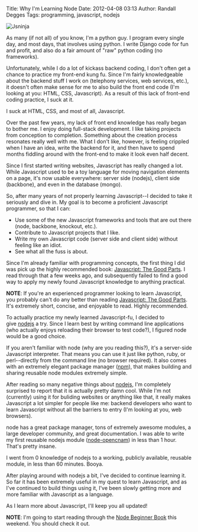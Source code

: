 Title: Why I'm Learning Node
Date: 2012-04-08 03:13
Author: Randall Degges
Tags: programming, javascript, nodejs


![Jsninja][]

As many (if not all) of you know, I'm a python guy. I program every single day,
and most days, that involves using python. I write Django code for fun and
profit, and also do a fair amount of "raw" python coding (no frameworks).

Unfortunately, while I do a lot of kickass backend coding, I don't often get a
chance to practice my front-end kung fu. Since I'm fairly knowledgeable about
the backend stuff I work on (telephony services, web services, etc.), it doesn't
often make sense for me to also build the front end code (I'm looking at you:
HTML, CSS, Javascript). As a result of this lack of front-end coding practice, I
suck at it.

I suck at HTML, CSS, and most of all, Javascript.

Over the past few years, my lack of front end knowledge has really began to
bother me. I enjoy doing full-stack development. I like taking projects from
conception to completion. Something about the creation process resonates really
well with me. What I don't like, however, is feeling crippled when I have an
idea, write the backend for it, and then have to spend months fiddling around
with the front-end to make it look even half decent.

Since I first started writing websites, Javascript has really changed a lot.
While Javascript used to be a toy language for moving navigation elements on a
page, it's now usable everywhere: server side (nodejs), client side (backbone),
and even in the database (mongo).

So, after many years of not properly learning Javascript--I decided to take it
seriously and dive in. My goal is to become a proficient Javascript programmer,
so that I can:

-   Use some of the new Javascript frameworks and tools that are out there
    (node, backbone, knockout, etc.).
-   Contribute to Javascript projects that I like.
-   Write my own Javascript code (server side and client side) without feeling
    like an idiot.
-   See what all the fuss is about.

Since I'm already familiar with programming concepts, the first thing I did was
pick up the highly recommended book: [Javascript: The Good Parts][]. I read
through that a few weeks ago, and subsequently failed to find a good way to
apply my newly found Javascript knowledge to anything practical.

**NOTE**: If you're an experienced programmer looking to learn Javascript, you
probably can't do any better than reading [Javascript: The Good Parts][]. It's
extremely short, concise, and enjoyable to read. Highly recommended.

To actually practice my newly learned Javascript-fu, I decided to
give [nodejs][] a try. Since I learn best by writing command line applications
(who actually enjoys reloading their browser to test code?), I figured node
would be a good choice.

If you aren't familiar with node (why are you reading this?), it's a server-side
Javascript interpreter. That means you can use it just like python, ruby, or
perl--directly from the command line (no browser required). It also comes with
an extremely elegant package manager ([npm][]), that makes building and sharing
reusable node modules extremely simple.

After reading so many negative things about [nodejs][1], I'm completely
surprised to report that it is actually pretty damn cool. While I'm not
(currently) using it for buliding websites or anything like that, it really
makes Javascript a lot simpler for people like me: backend developers who want
to learn Javascript without all the barriers to entry (I'm looking at you, web
browsers).

node has a great package manager, tons of extremely awesome modules, a large
developer community, and great documentation. I was able to write my first
reusable nodejs module ([node-opencnam][]) in less than 1 hour. That's pretty
insane.

I went from 0 knowledge of nodejs to a working, publicly available, reusable
module, in less than 60 minutes. Booya.

After playing around with nodejs a bit, I've decided to continue learning it. So
far it has been extremely useful in my quest to learn Javascript, and as I've
continued to build things using it, I've been slowly getting more and more
familiar with Javascript as a language.

As I learn more about Javascript, I'll keep you all updated!

**NOTE**: I'm going to start reading through the [Node Beginner Book][] this
weekend. You should check it out.


  [Jsninja]: http://getfile8.posterous.com/getfile/files.posterous.com/temp-2012-04-07/exotGlGDfixkkyAufribsgcuJiDtfFzGeaElDyEJzJcJlyJehplFhxexrAHE/jsninja.jpg.scaled696.jpg
  [Javascript: The Good Parts]: http://www.amazon.com/gp/product/0596517742/ref=as_li_ss_tl?ie=UTF8&tag=rdegges-20&linkCode=as2&camp=1789&creative=390957&creativeASIN=0596517742 "Javascript: The Good Parts"
  [nodejs]: http://nodejs.org/ "nodejs"
  [npm]: http://npmjs.org/ "npm"
  [1]: http://teddziuba.com/2011/10/node-js-is-cancer.html "nodejs is cancer"
  [node-opencnam]: https://github.com/telephonyresearch/node-opencnam "node-opencnam"
  [Node Beginner Book]: http://www.nodebeginner.org/ "Node Beginner"
